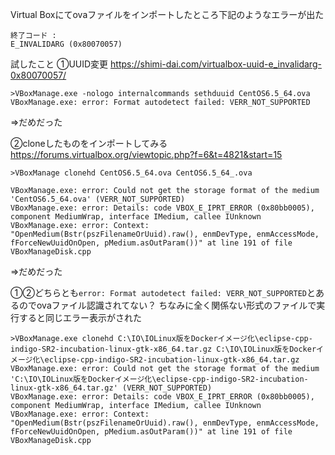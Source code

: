 Virtual Boxにてovaファイルをインポートしたところ下記のようなエラーが出た

```
終了コード : 
E_INVALIDARG (0x80070057)
```

試したこと
①UUID変更
https://shimi-dai.com/virtualbox-uuid-e_invalidarg-0x80070057/

```
>VBoxManage.exe -nologo internalcommands sethduuid CentOS6.5_64.ova
VBoxManage.exe: error: Format autodetect failed: VERR_NOT_SUPPORTED
```
⇒だめだった

②cloneしたものをインポートしてみる
https://forums.virtualbox.org/viewtopic.php?f=6&t=4821&start=15

```
>VBoxManage clonehd CentOS6.5_64.ova CentOS6.5_64_.ova

VBoxManage.exe: error: Could not get the storage format of the medium 'CentOS6.5_64.ova' (VERR_NOT_SUPPORTED)
VBoxManage.exe: error: Details: code VBOX_E_IPRT_ERROR (0x80bb0005), component MediumWrap, interface IMedium, callee IUnknown
VBoxManage.exe: error: Context: "OpenMedium(Bstr(pszFilenameOrUuid).raw(), enmDevType, enmAccessMode, fForceNewUuidOnOpen, pMedium.asOutParam())" at line 191 of file VBoxManageDisk.cpp
```
⇒だめだった

①②どちらとも`error: Format autodetect failed: VERR_NOT_SUPPORTED`とあるのでovaファイル認識されてない？
ちなみに全く関係ない形式のファイルで実行すると同じエラー表示がされた

```
>VBoxManage.exe clonehd C:\IO\IOLinux版をDockerイメージ化\eclipse-cpp-indigo-SR2-incubation-linux-gtk-x86_64.tar.gz C:\IO\IOLinux版をDockerイメージ化\eclipse-cpp-indigo-SR2-incubation-linux-gtk-x86_64.tar.gz
VBoxManage.exe: error: Could not get the storage format of the medium 'C:\IO\IOLinux版をDockerイメージ化\eclipse-cpp-indigo-SR2-incubation-linux-gtk-x86_64.tar.gz' (VERR_NOT_SUPPORTED)
VBoxManage.exe: error: Details: code VBOX_E_IPRT_ERROR (0x80bb0005), component MediumWrap, interface IMedium, callee IUnknown
VBoxManage.exe: error: Context: "OpenMedium(Bstr(pszFilenameOrUuid).raw(), enmDevType, enmAccessMode, fForceNewUuidOnOpen, pMedium.asOutParam())" at line 191 of file VBoxManageDisk.cpp
```
